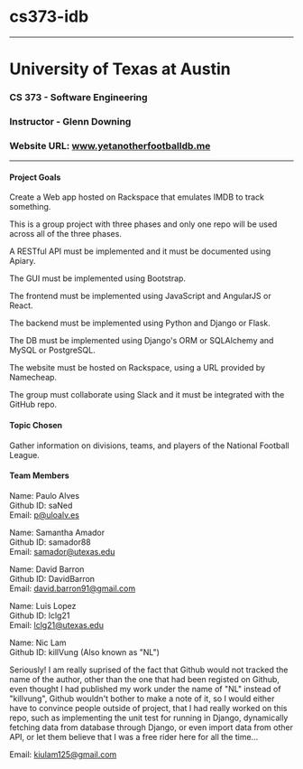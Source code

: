 # cs373-idb
---------------------------------------------
# University of Texas at Austin

### CS 373 - Software Engineering
### Instructor - Glenn Downing

### Website URL: www.yetanotherfootballdb.me
---------------------------------------------

#### Project Goals

Create a Web app hosted on Rackspace that emulates IMDB to track something.

This is a group project with three phases and only one repo will be used across all of the three phases.

A RESTful API must be implemented and it must be documented using Apiary.

The GUI must be implemented using Bootstrap.

The frontend must be implemented using JavaScript and AngularJS or React.

The backend must be implemented using Python and Django or Flask.

The DB must be implemented using Django's ORM or SQLAlchemy and MySQL or PostgreSQL.

The website must be hosted on Rackspace, using a URL provided by Namecheap.

The group must collaborate using Slack and it must be integrated with the GitHub repo.

#### Topic Chosen

Gather information on divisions, teams, and players of the National Football League.

#### Team Members

Name: Paulo Alves<br>
Github ID: saNed<br>
Email: p@uloalv.es<br>

Name: Samantha Amador<br>
Github ID: samador88<br>
Email: samador@utexas.edu<br>

Name: David Barron<br>
Github ID: DavidBarron<br>
Email: david.barron91@gmail.com<br>

Name: Luis Lopez<br>
Github ID: lclg21<br>
Email: lclg21@utexas.edu<br>

Name: Nic Lam<br>
Github ID: killVung (Also known as "NL")<br>

Seriously! I am really suprised of the fact that Github would not tracked the name of the author, other than the one that had been registed on Github, even thought I had published my work under the name of "NL" instead of "killvung", Github wouldn't bother to make a note of it, so I would either have to convince people outside of project, that I had really worked on this repo, such as implementing the unit test for running in Django, dynamically fetching data from database through Django, or even import data from other API, or let them believe that I was a free rider here for all the time...<br>

Email: kiulam125@gmail.com<br>


